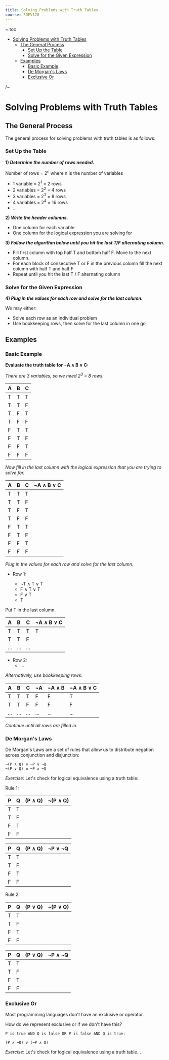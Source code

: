 ```yaml
---
title: Solving Problems with Truth Tables
course: SDEV120
---
```


~.toc

- [Solving Problems with Truth Tables](#solving-problems-with-truth-tables)
  - [The General Process](#the-general-process)
    - [Set Up the Table](#set-up-the-table)
    - [Solve for the Given Expression](#solve-for-the-given-expression)
  - [Examples](#examples)
    - [Basic Example](#basic-example)
    - [De Morgan's Laws](#de-morgans-laws)
    - [Exclusive Or](#exclusive-or)

/~

# Solving Problems with Truth Tables

## The General Process

The general process for solving problems with truth tables is as follows:

### Set Up the Table

**1) _Determine the number of rows needed._**

Number of rows = 2<sup>n</sup> where n is the number of variables

- 1 variable = 2<sup>1</sup> = 2 rows
- 2 variables = 2<sup>2</sup> = 4 rows
- 3 variables = 2<sup>3</sup> = 8 rows
- 4 variables = 2<sup>4</sup> = 16 rows
- ...

**2) _Write the header columns._**

- One column for each variable
- One column for the logical expression you are solving for

**3) _Follow the algorithm below until you hit the last T/F alternating column._**

- Fill first column with top half T and bottom half F. Move to the next column.
- For each block of consecutive T or F in the previous column fill the next column with half T and half F
- Repeat until you hit the last T / F alternating column

### Solve for the Given Expression

**4) _Plug in the values for each row and solve for the last column._**

We may either:

- Solve each row as an individual problem
- Use bookkeeping rows, then solve for the last column in one go

## Examples

### Basic Example

**Evaluate the truth table for ¬A ∧ B ∨ C:**

_There are 3 variables, so we need 2<sup>3</sup> = 8 rows._

| A   | B   | C   |
| :-- | :-- | :-- |
| T   | T   | T   |
| T   | T   | F   |
| T   | F   | T   |
| T   | F   | F   |
| F   | T   | T   |
| F   | T   | F   |
| F   | F   | T   |
| F   | F   | F   |

_Now fill in the last column with the logical expression that you are trying to solve for._

| A   | B   | C   | ¬A ∧ B ∨ C |
| :-- | :-- | :-- | :--------- |
| T   | T   | T   |            |
| T   | T   | F   |            |
| T   | F   | T   |            |
| T   | F   | F   |            |
| F   | T   | T   |            |
| F   | T   | F   |            |
| F   | F   | T   |            |
| F   | F   | F   |            |

_Plug in the values for each row and solve for the last column._

- Row 1:

  - ¬T ∧ T ∨ T
  - F ∧ T ∨ T
  - F ∨ T
  - T

Put T in the last column.

| A   | B   | C   | ¬A ∧ B ∨ C |
| :-- | :-- | :-- | :--------- |
| T   | T   | T   | T          |
| T   | T   | F   |            |
| ... | ... | ... |            |

- Row 2:
  - ...

_Alternatively, use bookkeeping rows:_

| A   | B   | C   | ¬A  | ¬A ∧ B | ¬A ∧ B ∨ C |
| :-- | :-- | :-- | --- | ------ | ---------- |
| T   | T   | T   | F   | F      | T          |
| T   | T   | F   | F   | F      | F          |
| ... | ... | ... | ... | ...    | ...        |

_Continue until all rows are filled in._

### De Morgan's Laws

De Morgan's Laws are a set of rules that allow us to distribute negation across conjunction and disjunction:

```
¬(P ∧ Q) ≡ ¬P ∨ ¬Q
¬(P ∨ Q) ≡ ¬P ∧ ¬Q
```

_Exercise:_ Let's check for logical equivalence using a truth table:

Rule 1:

| P   | Q   | (P ∧ Q) | ¬(P ∧ Q) |
| --- | --- | ------- | -------- |
| T   | T   |         |          |
| T   | F   |         |          |
| F   | T   |         |          |
| F   | F   |         |          |

| P   | Q   | (P ∧ Q) | ¬P ∨ ¬Q |
| --- | --- | ------- | ------- |
| T   | T   |         |         |
| T   | F   |         |         |
| F   | T   |         |         |
| F   | F   |         |         |

Rule 2:

| P   | Q   | (P ∨ Q) | ¬(P ∨ Q) |
| --- | --- | ------- | -------- |
| T   | T   |         |          |
| T   | F   |         |          |
| F   | T   |         |          |
| F   | F   |         |          |

| P   | Q   | (P ∨ Q) | ¬P ∧ ¬Q |
| --- | --- | ------- | ------- |
| T   | T   |         |         |
| T   | F   |         |         |
| F   | T   |         |         |
| F   | F   |         |         |

### Exclusive Or

Most programming languages don't have an exclusive or operator.

How do we represent exclusive or if we don't have this?

```
P is true AND Q is false OR P is false AND Q is true:

(P ∧ ¬Q) ∨ (¬P ∧ Q)
```

_Exercise:_ Let's check for logical equivalence using a truth table...
